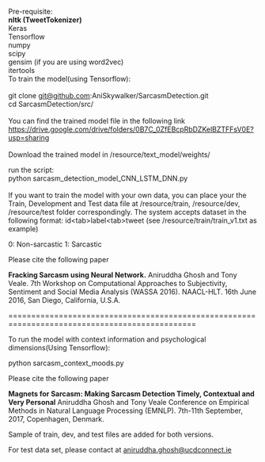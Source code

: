 
Pre-requisite:
<br/><b>nltk (TweetTokenizer)</b>
<br/>Keras
<br/>Tensorflow
<br/>numpy
<br/>scipy
<br/>gensim (if you are using word2vec)
<br/>itertools
<br/>
To train the model(using Tensorflow):
<br/><br/>
git clone git@github.com:AniSkywalker/SarcasmDetection.git
<br/>
cd SarcasmDetection/src/
<br/><br/>
You can find the trained model file in the following link
https://drive.google.com/drive/folders/0B7C_0ZfEBcpRbDZKelBZTFFsV0E?usp=sharing
<br/><br/>
Download the trained model in /resource/text_model/weights/

run the script:
<br/>
python sarcasm_detection_model_CNN_LSTM_DNN.py
<br/><br/>
If you want to train the model with your own data, you can place your the Train, Development and Test data file at /resource/train, /resource/dev, /resource/test folder correspondingly.
The system accepts dataset in the following format:
id\<tab\>label\<tab\>tweet (see /resource/train/train_v1.txt as example)

0: Non-sarcastic
1: Sarcastic

Please cite the following paper

<b>Fracking Sarcasm using Neural Network.</b>
Aniruddha Ghosh and Tony Veale. 
7th Workshop on Computational Approaches to Subjectivity, Sentiment and Social Media Analysis (WASSA 2016). 
NAACL-HLT. 16th June 2016, San Diego, California, U.S.A. 

===============================================================================================

To run the model with context information and psychological dimensions(Using Tensorflow):

python sarcasm_context_moods.py

Please cite the following paper

<b>Magnets for Sarcasm: Making Sarcasm Detection Timely, Contextual and Very Personal</b>
Aniruddha Ghosh and Tony Veale
Conference on Empirical Methods in Natural Language Processing (EMNLP).
7th-11th September, 2017, Copenhagen, Denmark.

Sample of train, dev, and test files are added for both versions.

For test data set, please contact at aniruddha.ghosh@ucdconnect.ie
